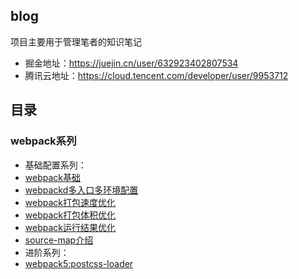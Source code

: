 ## blog
项目主要用于管理笔者的知识笔记

- 掘金地址：https://juejin.cn/user/632923402807534
- 腾讯云地址：https://cloud.tencent.com/developer/user/9953712

## 目录

### webpack系列
- 基础配置系列：
- [webpack基础](https://github.com/AdolescentJou/KnowledgeNote/issues/1)
- [webpackd多入口多环境配置](https://github.com/AdolescentJou/KnowledgeNote/issues/2)
- [webpack打包速度优化](https://github.com/AdolescentJou/KnowledgeNote/issues/3)
- [webpack打包体积优化](https://github.com/AdolescentJou/KnowledgeNote/issues/4)
- [webpack运行结果优化](https://github.com/AdolescentJou/KnowledgeNote/issues/5)
- [source-map介绍](https://github.com/AdolescentJou/KnowledgeNote/issues/7)
- 进阶系列：
- [webpack5:postcss-loader](https://github.com/AdolescentJou/KnowledgeNote/issues/6)
